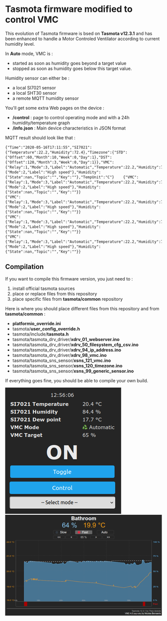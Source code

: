 Tasmota firmware modified to control VMC
=============

This evolution of Tasmota firmware is bsed on **Tasmota v12.3.1** and has been enhanced to handle a Motor Controled Ventilator according to current humidity level.

In **Auto** mode, VMC is :
  * started as soon as humidity goes beyond a target value
  * stopped as soon as humidity goes below this target value.

Humidity sensor can either be :
  * a local SI7021 sensor
  * a local SHT30 sensor
  * a remote MQTT humidity sensor
  
You'll get some extra Web pages on the device :
  * **/control** : page to control operating mode and with a 24h humidity/temperature graph
  * **/info.json** : Main device characteristics in JSON format

MQTT result should look like that :

    {"Time":"2020-05-16T17:11:55","SI7021":{"Temperature":22.2,"Humidity":72.4},"Timezone":{"STD":{"Offset":60,"Month":10,"Week":0,"Day":1},"DST":{"Offset":120,"Month":3,"Week":0,"Day":1}},"VMC":{"Relay":1,"Mode":3,"Label":"Automatic","Temperature":22.2,"Humidity":72.4,"Target":60,"Threshold":2},"State":{"Mode":2,"Label":"High speed"},"Humidity":{"State":nan,"Topic":"","Key":""},"TempUnit":"C"}    {"VMC":{"Relay":1,"Mode":3,"Label":"Automatic","Temperature":22.2,"Humidity":71.5,"Target":60,"Threshold":2},"State":{"Mode":2,"Label":"High speed"},"Humidity":{"State":nan,"Topic":"","Key":""}}
    {"VMC":{"Relay":1,"Mode":3,"Label":"Automatic","Temperature":22.2,"Humidity":71.6,"Target":60,"Threshold":2},"State":{"Mode":2,"Label":"High speed"},"Humidity":{"State":nan,"Topic":"","Key":""}}
    {"VMC":{"Relay":1,"Mode":3,"Label":"Automatic","Temperature":22.2,"Humidity":71.7,"Target":60,"Threshold":2},"State":{"Mode":2,"Label":"High speed"},"Humidity":{"State":nan,"Topic":"","Key":""}}
    {"VMC":{"Relay":1,"Mode":3,"Label":"Automatic","Temperature":22.2,"Humidity":71.8,"Target":60,"Threshold":2},"State":{"Mode":2,"Label":"High speed"},"Humidity":{"State":nan,"Topic":"","Key":""}}

Compilation
-----------

If you want to compile this firmware version, you just need to :
1. install official tasmota sources
2. place or replace files from this repository
3. place specific files from **tasmota/common** repository

Here is where you should place different files from this repository and from **tasmota/common** :
* **platformio_override.ini**
* tasmota/**user_config_override.h**
* tasmota/include/**tasmota.h**
* tasmota/tasmota_drv_driver/**xdrv_01_webserver.ino**
* tasmota/tasmota_drv_driver/**xdrv_50_filesystem_cfg_csv.ino**
* tasmota/tasmota_drv_driver/**xdrv_94_ip_address.ino**
* tasmota/tasmota_drv_driver/**xdrv_98_vmc.ino**
* tasmota/tasmota_sns_sensor/**xsns_121_vmc.ino**
* tasmota/tasmota_sns_sensor/**xsns_120_timezone.ino**
* tasmota/tasmota_sns_sensor/**xsns_99_generic_sensor.ino**

If everything goes fine, you should be able to compile your own build.


  ![Main page](./screen/tasmota-vmc-main.png) ![Control page](./screen/tasmota-vmc-control.png)
